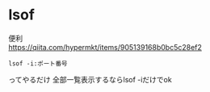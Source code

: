 # lsof
便利  
https://qiita.com/hypermkt/items/905139168b0bc5c28ef2

```
lsof -i:ポート番号
```
ってやるだけ
全部一覧表示するならlsof -iだけでok